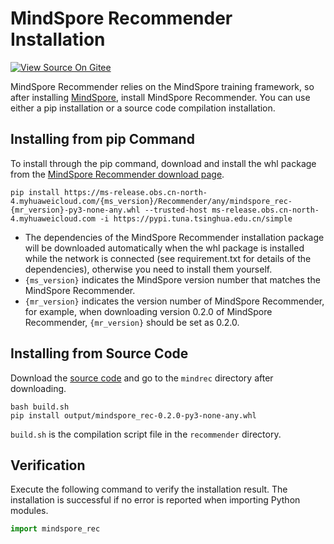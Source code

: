 # MindSpore Recommender Installation

[![View Source On Gitee](https://mindspore-website.obs.cn-north-4.myhuaweicloud.com/website-images/master/resource/_static/logo_source_en.svg)](https://gitee.com/mindspore/docs/blob/master/docs/recommender/docs/source_en/install.md)

MindSpore Recommender relies on the MindSpore training framework, so after installing [MindSpore](https://gitee.com/mindspore/mindspore/blob/master/README.md#installation), install MindSpore Recommender. You can use either a pip installation or a source code compilation installation.

## Installing from pip Command

To install through the pip command, download and install the whl package from the [MindSpore Recommender download page](https://www.mindspore.cn/versions).

```shell
pip install https://ms-release.obs.cn-north-4.myhuaweicloud.com/{ms_version}/Recommender/any/mindspore_rec-{mr_version}-py3-none-any.whl --trusted-host ms-release.obs.cn-north-4.myhuaweicloud.com -i https://pypi.tuna.tsinghua.edu.cn/simple
```

- The dependencies of the MindSpore Recommender installation package will be downloaded automatically when the whl package is installed while the network is connected (see requirement.txt for details of the dependencies), otherwise you need to install them yourself.
- `{ms_version}` indicates the MindSpore version number that matches the MindSpore Recommender.
- `{mr_version}` indicates the version number of MindSpore Recommender, for example, when downloading version 0.2.0 of MindSpore Recommender, `{mr_version}` should be set as 0.2.0.

## Installing from Source Code

Download the [source code](https://github.com/mindspore-lab/mindrec) and go to the `mindrec` directory after downloading.

```shell
bash build.sh
pip install output/mindspore_rec-0.2.0-py3-none-any.whl
```

`build.sh` is the compilation script file in the `recommender` directory.

## Verification

Execute the following command to verify the installation result. The installation is successful if no error is reported when importing Python modules.

```python
import mindspore_rec
```
